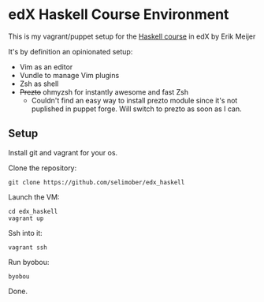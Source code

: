 # edX Haskell Course Environment

This is my vagrant/puppet setup for the [Haskell course](https://courses.edx.org/courses/DelftX/FP101x/3T2014/courseware) in edX by Erik Meijer

It's by definition an opinionated setup:

* Vim as an editor
* Vundle to manage Vim plugins
* Zsh as shell
* ~~Prezto~~ ohmyzsh for instantly awesome and fast Zsh
  - Couldn't find an easy way to install prezto module since it's not puplished in puppet forge. Will switch to prezto as soon as I can.

## Setup

Install git and vagrant for your os.

Clone the repository:

    git clone https://github.com/selimober/edx_haskell

Launch the VM:

    cd edx_haskell
    vagrant up

Ssh into it:

    vagrant ssh

Run byobou:

    byobou

Done.


